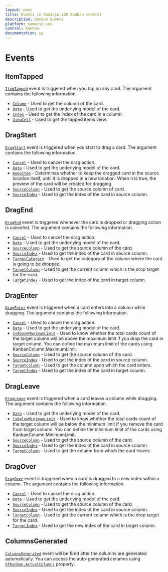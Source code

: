 ```yaml
---
layout: post
title: Events in Xamarin.iOS Kanban control
description: Kanban Events
platform: xamarin.ios
control: Kanban
documentation: ug
---
```


# Events

## ItemTapped

[`ItemTapped`](https://help.syncfusion.com/cr/xamarin-ios/Syncfusion.SfKanban.iOS.SfKanban.html) event is triggered when you tap on any card. The argument contains the following information.

* [`Column`](https://help.syncfusion.com/cr/xamarin-ios/Syncfusion.SfKanban.iOS.KanbanTappedEventArgs.html#Syncfusion_SfKanban_iOS_KanbanTappedEventArgs_Column)          - Used to get the column of the card.
* [`Data`](https://help.syncfusion.com/cr/xamarin-ios/Syncfusion.SfKanban.iOS.KanbanTappedEventArgs.html#Syncfusion_SfKanban_iOS_KanbanTappedEventArgs_Data) 			- Used to get the underlying model of the card.
* [`Index`](https://help.syncfusion.com/cr/xamarin-ios/Syncfusion.SfKanban.iOS.KanbanTappedEventArgs.html#Syncfusion_SfKanban_iOS_KanbanTappedEventArgs_Index) 			- Used to get the index of the card in a column.
* [`ViewCell`](https://help.syncfusion.com/cr/xamarin-ios/Syncfusion.SfKanban.iOS.KanbanTappedEventArgs.html#Syncfusion_SfKanban_iOS_KanbanTappedEventArgs_ViewCell)        - Used to get the tapped items view.

## DragStart

[`DragStart`](https://help.syncfusion.com/cr/xamarin-ios/Syncfusion.SfKanban.iOS.SfKanban.html) event is triggered when you start to drag a card. The argument contains the following information.

* [`Cancel`](https://help.syncfusion.com/cr/xamarin-ios/Syncfusion.SfKanban.iOS.KanbanDragStartEventArgs.html#Syncfusion_SfKanban_iOS_KanbanDragStartEventArgs_Cancel)			- Used to cancel the drag action.
* [`Data`](https://help.syncfusion.com/cr/xamarin-ios/Syncfusion.SfKanban.iOS.KanbanDragEventArgs.html#Syncfusion_SfKanban_iOS_KanbanDragEventArgs_Data)			- Used to get the underlying model of the card.
* [`KeepItem`](https://help.syncfusion.com/cr/xamarin-ios/Syncfusion.SfKanban.iOS.KanbanDragStartEventArgs.html#Syncfusion_SfKanban_iOS_KanbanDragStartEventArgs_KeepItem)		- Determines whether to keep the dragged card in the source location itself, until it is dropped in a new location. When it is true, the preview of the card will be created for dragging.
* [`SourceColumn`](https://help.syncfusion.com/cr/xamarin-ios/Syncfusion.SfKanban.iOS.KanbanDragEventArgs.html#Syncfusion_SfKanban_iOS_KanbanDragEventArgs_SourceColumn) 	- Used to get the source column of card.
* [`SourceIndex`](https://help.syncfusion.com/cr/xamarin-ios/Syncfusion.SfKanban.iOS.KanbanDragEventArgs.html#Syncfusion_SfKanban_iOS_KanbanDragEventArgs_SourceIndex)		- Used to get the index of the card in source column.   

## DragEnd  

[`DragEnd`](https://help.syncfusion.com/cr/xamarin-ios/Syncfusion.SfKanban.iOS.SfKanban.html) event is triggered whenever the card is dropped or dragging action is canceled. The argument contains the following information.

* [`Cancel`](https://help.syncfusion.com/cr/xamarin-ios/Syncfusion.SfKanban.iOS.KanbanDragEndEventArgs.html#Syncfusion_SfKanban_iOS_KanbanDragEndEventArgs_Cancel)			- Used to cancel the drag action.
* [`Data`](https://help.syncfusion.com/cr/xamarin-ios/Syncfusion.SfKanban.iOS.KanbanDragEventArgs.html#Syncfusion_SfKanban_iOS_KanbanDragEventArgs_Data)			- Used to get the underlying model of the card.
* [`SourceColumn`](https://help.syncfusion.com/cr/xamarin-ios/Syncfusion.SfKanban.iOS.KanbanDragEventArgs.html#Syncfusion_SfKanban_iOS_KanbanDragEventArgs_SourceColumn) 	- Used to get the source column of the card.
* [`SourceIndex`](https://help.syncfusion.com/cr/xamarin-ios/Syncfusion.SfKanban.iOS.KanbanDragEventArgs.html#Syncfusion_SfKanban_iOS_KanbanDragEventArgs_SourceIndex)		- Used to get the index of the card in source column.
* [`TargetCategory`](https://help.syncfusion.com/cr/xamarin-ios/Syncfusion.SfKanban.iOS.KanbanDragEndEventArgs.html#Syncfusion_SfKanban_iOS_KanbanDragEndEventArgs_TargetCategory) 	- Used to get the category of the column where the card is going to be dropped.
* [`TargetColumn`](https://help.syncfusion.com/cr/xamarin-ios/Syncfusion.SfKanban.iOS.KanbanDragEndEventArgs.html#Syncfusion_SfKanban_iOS_KanbanDragEndEventArgs_TargetColumn)	- Used to get the current column which is the drop target for the card.
* [`TargetIndex`](https://help.syncfusion.com/cr/xamarin-ios/Syncfusion.SfKanban.iOS.KanbanDragEndEventArgs.html#Syncfusion_SfKanban_iOS_KanbanDragEndEventArgs_TargetIndex)		- Used to get the index of the card in target column.

## DragEnter 

[`DragEnter`](https://help.syncfusion.com/cr/xamarin-ios/Syncfusion.SfKanban.iOS.SfKanban.html) event is triggered when a card enters into a column while dragging. The argument contains the following information.

* [`Cancel`](https://help.syncfusion.com/cr/xamarin-ios/Syncfusion.SfKanban.iOS.KanbanDragEnterEventArgs.html#Syncfusion_SfKanban_iOS_KanbanDragEnterEventArgs_Cancel)				- Used to cancel the drag action.
* [`Data`](https://help.syncfusion.com/cr/xamarin-ios/Syncfusion.SfKanban.iOS.KanbanDragEventArgs.html#Syncfusion_SfKanban_iOS_KanbanDragEventArgs_Data)				- Used to get the underlying model of the card.
* [`IsAboveMaximumLimit`](https://help.syncfusion.com/cr/xamarin-ios/Syncfusion.SfKanban.iOS.KanbanDragEnterEventArgs.html#Syncfusion_SfKanban_iOS_KanbanDragEnterEventArgs_IsAboveMaximumLimit)	- Used to know whether the total cards count of the target column will be above the maximum limit if you drop the card in target column. You can define the maximum limit of the cards using KanbanColumn.MaximumLimit. 
* [`SourceColumn`](https://help.syncfusion.com/cr/xamarin-ios/Syncfusion.SfKanban.iOS.KanbanDragEventArgs.html#Syncfusion_SfKanban_iOS_KanbanDragEventArgs_SourceColumn) 		- Used to get the source column of the card.
* [`SourceIndex`](https://help.syncfusion.com/cr/xamarin-ios/Syncfusion.SfKanban.iOS.KanbanDragEventArgs.html#Syncfusion_SfKanban_iOS_KanbanDragEventArgs_SourceIndex)			- Used to get the index of the card in source column.
* [`TargetColumn`](https://help.syncfusion.com/cr/xamarin-ios/Syncfusion.SfKanban.iOS.KanbanDragEnterEventArgs.html#Syncfusion_SfKanban_iOS_KanbanDragEnterEventArgs_TargetColumn)		- Used to get the column upon which the card enters.
* [`TargetIndex`](https://help.syncfusion.com/cr/xamarin-ios/Syncfusion.SfKanban.iOS.KanbanDragEnterEventArgs.html#Syncfusion_SfKanban_iOS_KanbanDragEnterEventArgs_TargetIndex)			- Used to get the index of the card in target column.

## DragLeave 

[`DragLeave`](https://help.syncfusion.com/cr/xamarin-ios/Syncfusion.SfKanban.iOS.SfKanban.html) event is triggered when a card leaves a column while dragging. The argument contains the following information.

* [`Data`](https://help.syncfusion.com/cr/xamarin-ios/Syncfusion.SfKanban.iOS.KanbanDragEventArgs.html#Syncfusion_SfKanban_iOS_KanbanDragEventArgs_Data)                - Used to get the underlying model of the card.
* [`IsBelowMinimumLimit`](https://help.syncfusion.com/cr/xamarin-ios/Syncfusion.SfKanban.iOS.KanbanDragLeaveEventArgs.html#Syncfusion_SfKanban_iOS_KanbanDragLeaveEventArgs_IsBelowMinimumLimit) - Used to know whether the total cards count of the target column will be below the minimum limit if you remove the card from target column. You can define the minimum limit of the cards using KanbanColumn.MinimumLimit.
* [`SourceColumn`](https://help.syncfusion.com/cr/xamarin-ios/Syncfusion.SfKanban.iOS.KanbanDragEventArgs.html#Syncfusion_SfKanban_iOS_KanbanDragEventArgs_SourceColumn)        - Used to get the source column of the card.
* [`SourceIndex`](https://help.syncfusion.com/cr/xamarin-ios/Syncfusion.SfKanban.iOS.KanbanDragEventArgs.html#Syncfusion_SfKanban_iOS_KanbanDragEventArgs_SourceIndex)         - Used to get the index of the card in source column.
* [`TargetColumn`](https://help.syncfusion.com/cr/xamarin-ios/Syncfusion.SfKanban.iOS.KanbanDragLeaveEventArgs.html#Syncfusion_SfKanban_iOS_KanbanDragLeaveEventArgs_TargetColumn)		- Used to get the column from which the card leaves.

## DragOver

[`DragOver`](https://help.syncfusion.com/cr/xamarin-ios/Syncfusion.SfKanban.iOS.SfKanban.html) event is triggered when a card is dragged to a new index within a column. The argument contains the following information.

* [`Cancel`](https://help.syncfusion.com/cr/xamarin-ios/Syncfusion.SfKanban.iOS.KanbanDragOverEventArgs.html#Syncfusion_SfKanban_iOS_KanbanDragOverEventArgs_Cancel)			- Used to cancel the drag action.
* [`Data`](https://help.syncfusion.com/cr/xamarin-ios/Syncfusion.SfKanban.iOS.KanbanDragEventArgs.html#Syncfusion_SfKanban_iOS_KanbanDragEventArgs_Data)			- Used to get the underlying model of the card.
* [`SourceColumn`](https://help.syncfusion.com/cr/xamarin-ios/Syncfusion.SfKanban.iOS.KanbanDragEventArgs.html#Syncfusion_SfKanban_iOS_KanbanDragEventArgs_SourceColumn) 	- Used to get the source column of the card.
* [`SourceIndex`](https://help.syncfusion.com/cr/xamarin-ios/Syncfusion.SfKanban.iOS.KanbanDragEventArgs.html#Syncfusion_SfKanban_iOS_KanbanDragEventArgs_SourceIndex)		- Used to get the index of the card in source column.
* [`TargetColumn`](https://help.syncfusion.com/cr/xamarin-ios/Syncfusion.SfKanban.iOS.KanbanDragOverEventArgs.html#Syncfusion_SfKanban_iOS_KanbanDragOverEventArgs_TargetColumn)	- Used to get the current column which is the drop target for the card.
* [`TargetIndex`](https://help.syncfusion.com/cr/xamarin-ios/Syncfusion.SfKanban.iOS.KanbanDragOverEventArgs.html#Syncfusion_SfKanban_iOS_KanbanDragOverEventArgs_TargetIndex)		- Used to get the new index of the card in target column.

## ColumnsGenerated 

[`ColumnsGenerated`](https://help.syncfusion.com/cr/xamarin-ios/Syncfusion.SfKanban.iOS.SfKanban.html) event will be fired after the columns are generated automatically. You can access the auto-generated columns using [`SfKanban.ActualColumns`](https://help.syncfusion.com/cr/xamarin-ios/Syncfusion.SfKanban.iOS.SfKanban.html#Syncfusion_SfKanban_iOS_SfKanban_ActualColumns) property.
